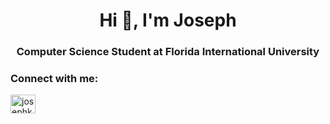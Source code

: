 <h1 align="center">Hi 👋, I'm Joseph</h1>
<h3 align="center">Computer Science Student at Florida International University</h3>

<h3 align="left">Connect with me:</h3>
<p align="left">
<a href="https://linkedin.com/in/josephkenny" target="blank"><img align="center" src="https://cdn.jsdelivr.net/npm/simple-icons@3.0.1/icons/linkedin.svg" alt="josephkenny" height="30" width="40" /></a>
</p>
